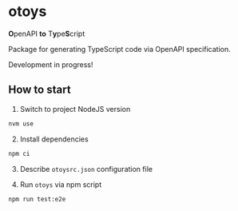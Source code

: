 # otoys

**O**penAPI **to** T**y**pe**S**cript

Package for generating TypeScript code via OpenAPI specification.

Development in progress!

## How to start

1. Switch to project NodeJS version

```bash
nvm use
```

2. Install dependencies

```bash
npm ci
```

3. Describe `otoysrc.json` configuration file

4. Run `otoys` via npm script

```bash
npm run test:e2e
```
